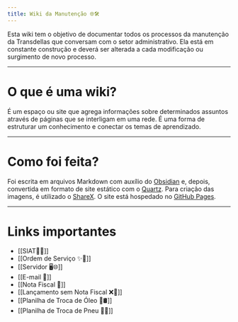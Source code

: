 ```yaml
---
title: Wiki da Manutenção 🌐🛠
---
```

Esta wiki tem o objetivo de documentar todos os processos da manutenção da Transdellas que conversam com o setor administrativo. Ela está em constante construção e deverá ser alterada a cada modificação ou surgimento de novo processo.

---
# O que é uma wiki?
É um espaço ou site que agrega informações sobre determinados assuntos através de páginas que se interligam em uma rede. É uma forma de estruturar um conhecimento e conectar os temas de aprendizado.

---
# Como foi feita?
Foi escrita em arquivos Markdown com auxílio do [Obsidian](https://obsidian.md/) e, depois, convertida em formato de site estático com o [Quartz](https://quartz.jzhao.xyz/). Para criação das imagens, é utilizado o [ShareX](https://getsharex.com/). O site está hospedado no [GitHub Pages](https://pages.github.com/). 

---
# Links importantes
- [[SIAT🚚🌐]]
- [[Ordem de Serviço ✨👷]]
- [[Servidor 🖥️🌐]]
- [[E-mail 📧]]
- [[Nota Fiscal 📃]]
- [[Lançamento sem Nota Fiscal ❌📃]]
- [[Planilha de Troca de Óleo 🔁🛢️]]
- [[Planilha de Troca de Pneu 🔁🚚]]
